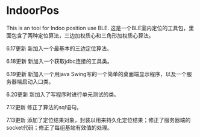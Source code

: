 # IndoorPos
This is an tool for Indoo position use BLE. 
这是一个BLE室内定位的工具包，里面包含了两种定位算法，三边加权质心和三角形加权质心算法。

6.17更新 新加入一个最基本的三边定位算法。

6.18更新 新加入一个获取jdbc连接的工具类。

6.19更新 新加入一个用java Swing写的一个简单的桌面端显示程序，以及一个服务器端启动入口类。

6.20更新 新加入了写程序时进行单元测试的类。

7.12更新 修正了算法的sql语句。

7.13更新 添加了定位结果对象，封装以用来持久化定位结果；修正了服务器端的socket代码；修正了每组基站有效值的处理。
